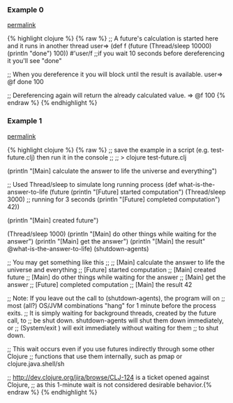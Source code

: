 ### Example 0
[permalink](#example-0)

{% highlight clojure %}
{% raw %}
;; A future's calculation is started here and it runs in another thread
user=> (def f (future (Thread/sleep 10000) (println "done") 100))
#'user/f
;;if you wait 10 seconds before dereferencing it you'll see "done"

;; When you dereference it you will block until the result is available.
user=> @f
done
100

;; Dereferencing again will return the already calculated value.
=> @f
100
{% endraw %}
{% endhighlight %}


### Example 1
[permalink](#example-1)

{% highlight clojure %}
{% raw %}
;; save the example in a script (e.g. test-future.clj) then run it in the console
;;
;; > clojure test-future.clj

(println "[Main] calculate the answer to life the universe and everything")

;; Used Thread/sleep to simulate long running process
(def what-is-the-answer-to-life (future
        (println "[Future] started computation")
        (Thread/sleep 3000) ;; running for 3 seconds
        (println "[Future] completed computation")
        42))

(println "[Main] created future")

(Thread/sleep 1000)
(println "[Main] do other things while waiting for the answer")
(println "[Main] get the answer")
(println "[Main] the result" @what-is-the-answer-to-life)
(shutdown-agents)


;; You may get something like this
;;
;; [Main] calculate the answer to life the universe and everything
;; [Future] started computation
;; [Main] created future
;; [Main] do other things while waiting for the answer
;; [Main] get the answer
;; [Future] completed computation
;; [Main] the result 42


;; Note: If you leave out the call to (shutdown-agents), the program will on
;; most (all?) OS/JVM combinations "hang" for 1 minute before the process exits.
;; It is simply waiting for background threads, created by the future call, to
;; be shut down.  shutdown-agents will shut them down immediately, or
;; (System/exit <exit-status>) will exit immediately without waiting for them
;; to shut down.

;; This wait occurs even if you use futures indirectly through some other Clojure
;; functions that use them internally, such as pmap or clojure.java.shell/sh

;; http://dev.clojure.org/jira/browse/CLJ-124 is a ticket opened against Clojure,
;; as this 1-minute wait is not considered desirable behavior.{% endraw %}
{% endhighlight %}


